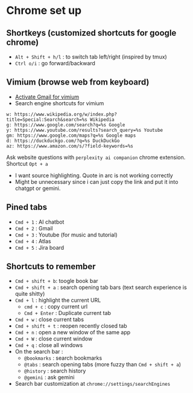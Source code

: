 # Chrome set up

## Shortkeys (customized shortcuts for google chrome)

+ `Alt + Shift + h/l` : to switch tab left/right (inspired by tmux)
+ `Ctrl o/i` : go forward/backward

## Vimium (browse web from keyboard)

+ [Activate Gmail for vimium](https://github.com/philc/vimium/issues/107#issuecomment-33172297)
+ Search engine shortcuts for vimium

``` text
w: https://www.wikipedia.org/w/index.php?title=Special:Search&search=%s Wikipedia
g: https://www.google.com/search?q=%s Google
y: https://www.youtube.com/results?search_query=%s Youtube
gm: https://www.google.com/maps?q=%s Google maps
d: https://duckduckgo.com/?q=%s DuckDuckGo
az: https://www.amazon.com/s/?field-keywords=%s
```

Ask website questions with `perplexity ai companion` chrome extension. Shortcut `Opt + a`

+ I want source highlighting. Quote in arc is not working correctly
+ Might be unnecessary since i can just copy the link and put it into chatgpt or gemini.

## Pined tabs

+ `Cmd + 1` : AI chatbot
+ `Cmd + 2` : Gmail
+ `Cmd + 3` : Youtube (for music and tutorial)
+ `Cmd + 4` : Atlas
+ `Cmd + 5` : Jira board

## Shortcuts to remember

+ `Cmd + shift + b`: toogle book bar
+ `Cmd + shift + a` : search opening tab bars (text search experience is quite shitty)
+ `Cmd + l` : highlight the current URL
  + `cmd + c` : copy current url
  + `Cmd + Enter` : Duplicate current tab
+ `Cmd + w` : close current tabs
+ `Cmd + shift + t` : reopen recently closed tab
+ `Cmd + n` : open a new window of the same app
+ `Cmd + W` : close current window
+ `Cmd + q` : close all windows
+ On the search bar :
  + `@bookmarks` : search bookmarks
  + `@tabs` : search opening tabs (more fuzzy than `Cmd + shift + a`)
  + `@history` : search history
  + `@gemini` : ask gemini
+ Search bar customization at `chrome://settings/searchEngines`
